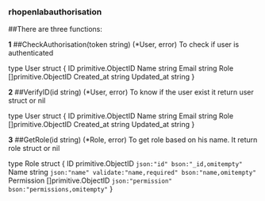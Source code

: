 ### rhopenlabauthorisation


##There are three functions:

**1**
##CheckAuthorisation(token string) (*User, error)
To check if user is authenticated

type User struct {
	ID         primitive.ObjectID
	Name       string
	Email      string
	Role       []primitive.ObjectID
	Created_at string
	Updated_at string
}

**2**
##VerifyID(id string) (*User, error)
To know if the user exist it return user struct or nil 

type User struct {
	ID         primitive.ObjectID
	Name       string
	Email      string
	Role       []primitive.ObjectID
	Created_at string
	Updated_at string
}


**3**
##GetRole(id string) (*Role, error)
To get role based on his name. It return role struct or nil

type Role struct {
	ID         primitive.ObjectID   `json:"id" bson:"_id,omitempty"`
	Name       string               `json:"name" validate:"name,required" bson:"name,omitempty"`
	Permission []primitive.ObjectID `json:"permission" bson:"permissions,omitempty"`
}
